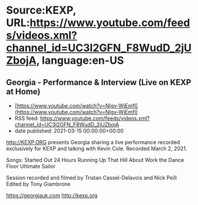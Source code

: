 # Source:KEXP, URL:https://www.youtube.com/feeds/videos.xml?channel_id=UC3I2GFN_F8WudD_2jUZbojA, language:en-US

## Georgia - Performance & Interview (Live on KEXP at Home)
 - [https://www.youtube.com/watch?v=NIgv-WjEmfI](https://www.youtube.com/watch?v=NIgv-WjEmfI)
 - RSS feed: https://www.youtube.com/feeds/videos.xml?channel_id=UC3I2GFN_F8WudD_2jUZbojA
 - date published: 2021-03-15 00:00:00+00:00

http://KEXP.ORG presents Georgia sharing a live performance recorded exclusively for KEXP and talking with Kevin Cole. Recorded March 2, 2021.

Songs:
Started Out
24 Hours
Running Up That Hill
About Work the Dance Floor
Ultimate Sailor

Session recorded and filmed by Tristan Cassel-Delavois and Nick Peill
Edited by Tony Giambrone

https://georgiauk.com
http://kexp.org

